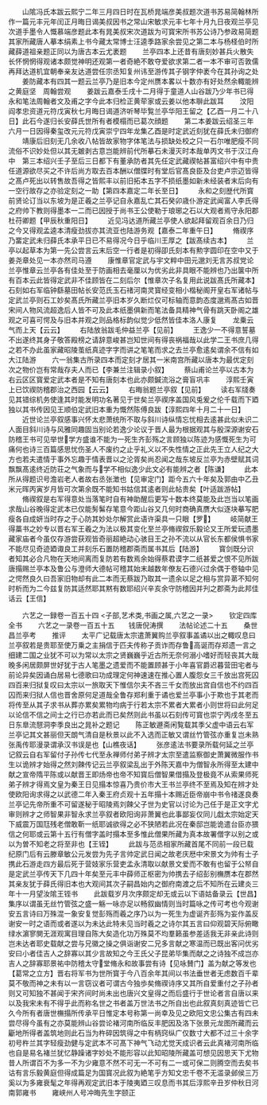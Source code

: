 <!-- { "loadSidebar": true } -->
　　山隂冯氏本跋云熙宁二年三月四日时在瓦桥晁端彦美叔题次道书苏易简翰林所作一篇元丰元年闰正月晦日谒美叔因书之常山宋敏求元丰七年十月九日夜观兰亭见次道手墨令人慨慕端彦题此本有晁美叔宋次道跋为可寳宋所书苏公诗乃参政易简题其家所藏唐人摹本绢素上书今藏太常博士汪逵季路家余尝见之第二本与杨柽伯时所藏薛道祖亲题正同以为唐古本云尤袤题
　　兰亭四本上还昔有唐刻妙甚兵火散失长怀惘惘得观诸本颇觉神明还观第一者奇絶不敢夺爱欲求第二者一本不审可否敦儒再拜达道机宜朝奉亲友达道尝任宗丞知复州讳至游传其子钢字仲袤今在其孙询之处
　　姜防藏本有四其一题云兰亭乃是旧本今定州赝本畧以十数亦有好处然余輙能辨之黄庭坚　周翰尝观
　　姜跋云嘉泰壬戌十二月得于童道人山谷跋乃少年书已得永和笔法周翰者文及甫之字今此本归检正黄荦家或云姜以他本聨此跋耳
　　汶阳阎孝忠资道元符戊寅秋七月晦日谒道济听琴毕覧兰亭华阳王留之【乙酉一月二十八日】此石今遂归长安薛氏世所有者模榻而已葛次顔题
　　第二本姜跋云绍圣三年六月一日因得秦玺改元元符戊寅崇宁四年龙集乙酉是时定武近刻犹在薛氏未归御府
　　靖康后旧刻无几余收八帖皆故家物字体笔法与损缺处校之只一石尔唯肥瘦不同流俗不识妙处但以其无皴剥古意岂能辨前代所摹石未漫灭时本哉单丙文书于汉江舟中　第三本绍兴壬子至后三日都下有董承防者其先任定武藏禊帖甚富绍兴中有中贵任道源欲尽买之不许后尚方取去百本酬以僧牒时有堂后官髙良臣及台吏卢宗迈皆得之髙卢死出以转售故吾得之皆熙丰以前旧拓本五字不损纸墨如新未经装者末后向有一空行故存之亦验定刻之一助【第四本嘉定二年长至日】
　　永和之刻歴代所寳前贤论订当以东坡为是正羲之兰亭记自永嘉乱亡其石癸卯歳仆游定武闻富人李氏得之府帅下教则得墨本一二而已因授于尚书王公使勒于琅琊之石以大观者焉守永阳郡杜苻卿题【甲辰秋重阳日】
　　近见冯达道所藏兰亭使人欲起拜留观百余日乃归之今又得观孟逵本清瘦劲拔亦其流亚也陆游务观【嘉泰二年重午日】
　　脩禊序乃畱定武未归薛氏本承平日已不易得况今日乎临川王厚之【跋髙续古本】
　　兰亭以起草本为第一先公尝言云末后空一行者是初得卲氏刻本有勲字圆印在空中又于姜尧章处见一本亦然司马遵
　　康惟章官定武与宇文粹中田元邈刘无言苏叔党论兰亭惟章云兰亭各有佳处至于防画相去毫厘以为优劣此非具眼不能辨也乃出箧中所有百本云此皆得定武非不佳顾皆在二刻后尔【惟章次子名复用此说跋髙氏所藏本】石刻如右军临钟繇墓田帖长安范氏玉石禇河南灵寳经变相小楷秘阁开皇右军诸帖与定武兰亭则石工妙矣髙氏所藏兰亭旧本岁久断烂仅可标轴而意韵态度邈焉髙古如晋宋间人物风流超逸后人皆不可及此本纸墨俱新而笔法备具精神气骨有跳天卧阁之雄观之可喜可愕及与旧本并观之则品格标韵似觉少低然皆佳本洛人康复
　　龙乗云气而上天【云云】
　　右陆放翁跋毛仲益兰亭【见前】
　　王逸少一不得意誓墓不出遂终其身子敬答殿榜之请辞意峻甚岂知世间有得丧祸福哉以此学二王书庶几得之若不办此虽家藏昭陵茧纸真迹字字而讲之笔笔而求之去兰亭愈逺矣谓余不信有如大江陆游
　　六一翁集古所录四本而定刻才居其一米南宫所藏以唐本为最优定刻次之物价岂有常哉存夫人而已【李兼兰注辑录小叙】
　　蔡山甫论兰亭以古本为右云区区寳爱定武本者是不知有唐刻本也此亦颇鍼流浴之膏盲巩丰
　　淳熙壬寅上已饮禊防稽郡治之西园【云云】
　　右晦翁题兰亭叙【见前】
　　读右军牋奏见其错综机务使逢其时能发明功名著见于世矣兰亭禊序盖国风兎爰之伦千载而下廼独以其书传因见王顺伯定武旧本重为慨然陈傅良跋【淳熙四年十月二十一日】
　　近世论兰亭叙感事兴怀太悲萧统所不取与斜川诗纵情忘忧相去逺甚此似未识二人面目斜川诗与风雅同趣固当别论若逸少论议于晋人最为根据观其与殷深源谢安石防稽王书可见举世学方盛谁不能为一死生齐彭殇之言顾独以陈迹为感慨死生为可痛何也诗三百篇感思忧伤圣人不废约之止乎礼义以不失性情之正此先王立人纪之大方也若夫遣情于事外忘趣于情表晋以之沦胥矣尚忍闻之哉东坡反兰亭为赤壁赋其词飘飘髙逺终近防荘之气象而与学不相似逸少此文必有能辨之者【陈谦】
　　此本所从得题识号澹岩老人者故右丞张澂也【见审定门】距今五六十年矣及郭由中乙丑米元晖丙寅岁月皆可次第余既不能知书姑信其逺者则此帖贵矣【叶适跋游帖】
　　脩禊叙是右军得意处当落笔时自有神助醒后更写十数本终莫能及此岂当以笔画求哉山谷晚得定武本已仅能髣髴存笔意今距山谷又几何时商确真赝大似逐块摹写肥瘦各自成妍当时存之于心防其妙处尔解赏此语许渠具一只眼【罗】
　　岐简献王得藁书之妙专以晋右军王羲之为法以极其变化至兰亭脩禊叙乐毅论又王所爱玩遗墨藏家庙者今虽仅存游尝获观皆奇丽超絶动心骇目王之孙不流以从官长东都侯惧书家不能尽见奇迹廼诹良工并刻乐石置防稽郡斋而属书其后【陆游】
　　寳剑既分识者知其必合凡物在天地间离而复防若有数焉余始得蔡君谟字二纸甚爱之恨不见所跋唐搨赐兰亭本及鲁公与澄师大德帖可稽其始末越数年僚友石德兴过余偶于卷轴中见之愕然良久曰吾家旧物却有此二本而无蔡跋乃取其一遗余以足之相与赏异苐不知何时析而为二今兹复防其适然耶其黙有数耶绍兴辛亥余守防稽因并刋之郡斋为此邦佳话云【王信】














　　六艺之一録卷一百五十四
<子部,艺术类,书画之属,六艺之一录>
　　钦定四库全书
　　六艺之一录卷一百五十五　　钱唐倪涛撰
　　法帖论述二十五
　　桑世昌兰亭考
　　推评
　　太平广记载唐太宗遣萧翼购兰亭叙事盖谲以出之輙叹息曰兰亭叙若是贵耶至使万乗之主捐信于匹夫传称子贡诈而存鲁高诞而存郑遗一言之细建二国之业犹不可以为常以太宗之贤巍巍乎近古所无奈何溺小嗜好而轻丧其大哉晚多闲居颇屏世好犹于古人笔墨之遗爱而不能置顾甚于小年喜官爵迟暮营田宅者与前论异矣因诵白居易七德歌曰功成理定何神速速在推心置人腹怨女三千放出宫死囚四百来归狱复叹曰太宗以一旅取天下惟信尔夫不吝三千女而放出宫自信也不约四百囚而来归狱人信也晋舍原何足道哉全鲁存郑利重于谲也爱兰亭事小于欺也于其老而将传至从其子求书从葬亦累矣累物均病于行若太宗不累者大累者小则世将曰此何足以论信不信之间士之行已亦若此而已矣然则此书虽以石刻传可寳也崇宁丙戌冬至五日东臯流憇洞李季良出之晁补之题记
　　陈正敏遯斋闲覧载其季父虚中语云右军兰亭记其文甚丽但天朗气清自是秋景以此不入选而正敏又谓丝竹管弦亦重复岂未熟张禹传耶漫录谓承汉书误是也【山樵夜话】
　　张彦逺法书要录所载何延之兰亭记叙云自右军留付子孙传七代至永禅师付弟子辨才太宗至遣监察御史萧翼微服作书生以诡辨才始得之然刘餗传记云兰亭叙梁乱出于外陈天嘉中为僧智永所得至太建中献之宣帝隋平陈或以献晋王即炀帝也帝不知寳后僧智果借搨及登极竟不从索果师死弟子辨才得焉文皇为秦王日见搨本惊喜乃贵价市大王书兰亭终不至焉及知在辨才处使欧阳询求得之以武德二年入秦王府贞观十五年搨十本赐近臣帝崩中书令禇遂良奏兰亭记先帝所重不可留遂秘于昭陵焉刘餗父子世为史官以讨论为己任于是正文字尤审则辨才之师智果非智永求兰亭叙者欧阳询非萧翼也此事鄙妄仅同儿戱太宗始定天下威震万国尫残老僧敢靳一纸耶诚欲得之必不狭陋若此况在秦邸岂能诡遣台臣亦猥信之何耶或云第十五行有僧字盖时搨本至多惟此僧果所藏为真本故署僧字以别之或以为曽不知老之将至非也【王铚】
　　此跋与范丞相家所藏首尾不同前一段已载纪原门后有云滕章敏公元发尝为先子言帅定武日闻之故老庆厯中宋景文为帅有士子携此石游走四方最后死于营妓家乐营吏孟永清取以献景文爱而不敢有也留于公帑自是定武兰亭传天下几四十年矣至元丰中薛师正枢密为帅携去子绍彭别橅赝本在郡然其亲友犹于薛氏得旧本也大观间其次子嗣昌始内之御府南渡之后不知所在云建炎三年十一月望汝隂王铚书
　　此跋载岁月次序颇定却无或云以下语姑备录云【世昌】集序以谓虽无丝竹管弦之盛一觞一咏亦足以畅叙幽情则当时篇咏之传可考也今观谢安五言诗曰万殊混一象安复觉彭殇而羲之序乃以为一死生为虚诞齐彭殇为妄作盖反谢安一时之语而或者遂以为未达此特未见当时羲之之诗尔其五言曰仰观碧天际俯瞰绿水濵寥閴无涯观寓目理自陈大矣造化功万殊莫不均羣籁虽参差适我无非亲此诗则岂未达者耶史载献之尝与兄徽之操之俱诣谢安二兄多言献之寒温而已既出客问优劣安曰小者佳吉人之辞寡以其少言故知之今王氏父子昆弟毕集而献之之诗独不成岂亦吉人之辞寡耶景祐中防稽太守堂脩永和故事尝有诗【见咏賛门】盖为献之等发也【葛常之立方】晋右将军书为世所寳于今八百余年其间以书法垂世者无虑数百千辈莫不敬而神之未有以一言窃议者可谓古今独歩矣脩禊诗序又其所自爱重付之子孙者则又可知独不甚闻于宋齐间时尚未出也唐兴文皇得之而后盛行于世论者言自唐以来以及我宋未有不得乎此而称名世之书者盖万世法书之所自出也此叙真刻真迹皆亡已久今所有者唐世橅搨所传承平日惟定本号称第一尚幸及见之欧阳文忠公集古有四未尝尽得今虽有之亦莫能辨山谷尝论褚河南所临反丰肥因及洛下张景元龙图所藏而云斸地所得者盖筑地则此石当为杵碎因筑得之中有柄窍纵广仅数寸大都不过三十余字初号杵兰其字轻瘦劲健与定武本不可髙下神气飞动尤觉天成识者云此真褚河南所临也自是易名褚兰犹忆静躁诸字妙处不能形容以此知昭陵所藏盖可想见因思天下尤物昔人所谓百不为多一不为少雍意不然不可无一不可有二一或可保二则腾空而去矣书诂有言乐毅黄庭但得成篇足为国寳况此叙为絶笔乎方知文忠千卷不无滥录邺侯三万奚以为多雍衰髦之年得再观定武旧本于陵夷廼三叹息而书其后淳熙辛丑岁仲秋日河南郭雍书
　　雍峡州人号冲晦先生字颐正

